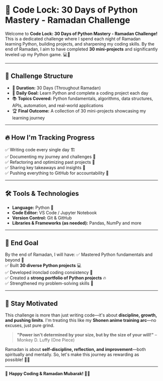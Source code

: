 # 🌙 Code Lock: 30 Days of Python Mastery - Ramadan Challenge

Welcome to **Code Lock: 30 Days of Python Mastery - Ramadan Challenge!** This is a dedicated challenge where I spend each night of Ramadan learning Python, building projects, and sharpening my coding skills. By the end of Ramadan, I aim to have completed **30 mini-projects** and significantly leveled up my Python game. 💻🐍

---

## 📅 Challenge Structure
- 📆 **Duration:** 30 Days (Throughout Ramadan)
- 🎯 **Daily Goal:** Learn Python and complete a coding project each day
- 📚 **Topics Covered:** Python fundamentals, algorithms, data structures, APIs, automation, and real-world applications
- 🏆 **Final Outcome:** A collection of 30 mini-projects showcasing my learning journey

---

## 🔥 How I'm Tracking Progress
✅ Writing code every single day 🏗️  
✅ Documenting my journey and challenges 📖  
✅ Refactoring and optimizing past projects 🔄  
✅ Sharing key takeaways and insights 📢  
✅ Pushing everything to GitHub for accountability 📂  

---

## 🛠️ Tools & Technologies
- **Language:** Python 🐍
- **Code Editor:** VS Code /  Jupyter Notebook
- **Version Control:** Git & GitHub
- **Libraries & Frameworks (as needed):** Pandas, NumPy and more

---

## 🎯 End Goal
By the end of Ramadan, I will have:
✅ Mastered Python fundamentals and beyond 🚀  
✅ Built **30 diverse Python projects** 💻  
✅ Developed ironclad coding consistency 📅  
✅ Created a **strong portfolio of Python projects** 🔥  
✅ Strengthened my problem-solving skills 🧠  

---

## 🚀 Stay Motivated
This challenge is more than just writing code—it's about **discipline, growth, and pushing limits**. I'm treating this like my **Shonen anime training arc**—no excuses, just pure grind. 

> **"Power isn't determined by your size, but by the size of your will!"** – Monkey D. Luffy (One Piece)

Ramadan is about **self-discipline, reflection, and improvement**—both spiritually and mentally. So, let's make this journey as rewarding as possible! 🌙✨  

---
🚀 **Happy Coding & Ramadan Mubarak! 🌙🔥**
